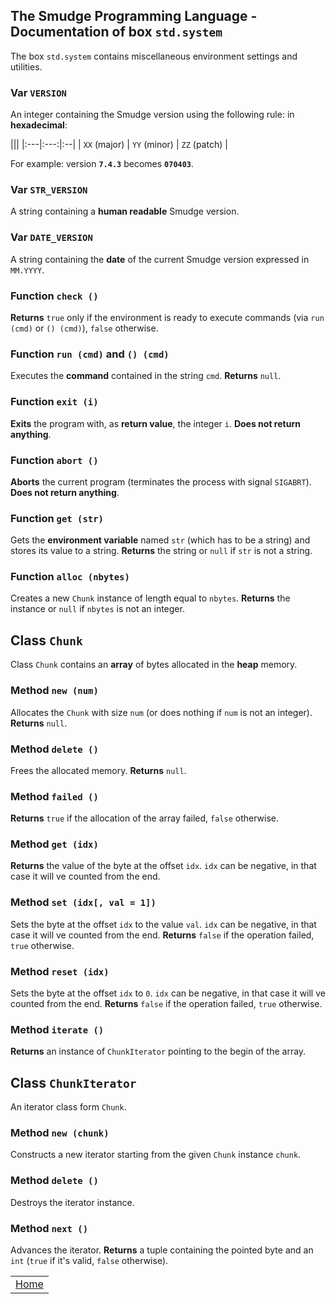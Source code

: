 ## The Smudge Programming Language - Documentation of box `std.system`
The box `std.system` contains miscellaneous environment
settings and utilities.

### Var `VERSION`
An integer containing the Smudge version using the following rule:
in **hexadecimal**:

|||
|:---|:---:|:--|
| `XX` (major) | `YY` (minor) | `ZZ` (patch) |

For example: version **`7.4.3`** becomes **`070403`**.

### Var `STR_VERSION`
A string containing a **human readable** Smudge version.

### Var `DATE_VERSION`
A string containing the **date** of the current Smudge version expressed in `MM.YYYY`.

### Function `check ()`
**Returns** `true` only if the environment is ready to execute commands (via `run (cmd)` or
`() (cmd)`), `false` otherwise.

### Function `run (cmd)` and `() (cmd)`
Executes the **command** contained in the string `cmd`.
**Returns** `null`.

### Function `exit (i)`
**Exits** the program with, as **return value**, the integer `i`.
**Does not return anything**.

### Function `abort ()`
**Aborts** the current program (terminates the process with signal `SIGABRT`).
**Does not return anything**.

### Function `get (str)`
Gets the **environment variable** named `str` (which has to be a string)
and stores its value to a string.
**Returns** the string or `null` if `str` is not a string.

### Function `alloc (nbytes)`
Creates a new `Chunk` instance of length equal to `nbytes`.
**Returns** the instance or `null` if `nbytes` is not an integer.

## Class `Chunk`
Class `Chunk` contains an **array** of bytes allocated in the **heap** memory.

### Method `new (num)`
Allocates the `Chunk` with size `num` (or does nothing if `num` is not an integer).
**Returns** `null`.

### Method `delete ()`
Frees the allocated memory.
**Returns** `null`.

### Method `failed ()`
**Returns** `true` if the allocation of the array failed, `false` otherwise.

### Method `get (idx)`
**Returns** the value of the byte at the offset `idx`.
`idx` can be negative, in that case it will ve counted from the end.

### Method `set (idx[, val = 1])`
Sets the byte at the offset `idx` to the value `val`.
`idx` can be negative, in that case it will ve counted from the end.
**Returns** `false` if the operation failed, `true` otherwise.

### Method `reset (idx)`
Sets the byte at the offset `idx` to `0`.
`idx` can be negative, in that case it will ve counted from the end.
**Returns** `false` if the operation failed, `true` otherwise.

### Method `iterate ()`
**Returns** an instance of `ChunkIterator` pointing to the begin of the array.

## Class `ChunkIterator`
An iterator class form `Chunk`.

### Method `new (chunk)`
Constructs a new iterator starting from the given `Chunk` instance `chunk`.

### Method `delete ()`
Destroys the iterator instance.

### Method `next ()`
Advances the iterator.
**Returns** a tuple containing the pointed byte and an `int` (`true` if it's valid,
`false` otherwise).

||
|:---:|
| [Home](https://smudgelang.github.io/smudge/) |
